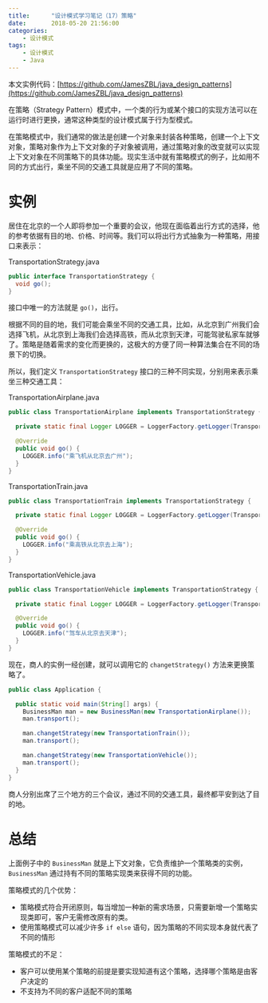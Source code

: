 ```yaml
---
title:      "设计模式学习笔记（17）策略"
date:       2018-05-20 21:56:00
categories:
    - 设计模式
tags:
    - 设计模式
    - Java
---
```

本文实例代码：[https://github.com/JamesZBL/java_design_patterns](https://github.com/JamesZBL/java_design_patterns)

在策略（Strategy Pattern）模式中，一个类的行为或某个接口的实现方法可以在运行时进行更换，通常这种类型的设计模式属于行为型模式。

在策略模式中，我们通常的做法是创建一个对象来封装各种策略，创建一个上下文对象，策略对象作为上下文对象的子对象被调用，通过策略对象的改变就可以实现上下文对象在不同策略下的具体功能。现实生活中就有策略模式的例子，比如用不同的方式出行，乘坐不同的交通工具就是应用了不同的策略。
<!-- more -->


# 实例


居住在北京的一个人即将参加一个重要的会议，他现在面临着出行方式的选择，他的参考依据有目的地、价格、时间等。我们可以将出行方式抽象为一种策略，用接口来表示：

TransportationStrategy.java

```java
public interface TransportationStrategy {
  void go();
}
```

接口中唯一的方法就是 `go()`，出行。

根据不同的目的地，我们可能会乘坐不同的交通工具，比如，从北京到广州我们会选择飞机，从北京到上海我们会选择高铁，而从北京到天津，可能驾驶私家车就够了。策略是随着需求的变化而更换的，这极大的方便了同一种算法集合在不同的场景下的切换。

所以，我们定义 `TransportationStrategy` 接口的三种不同实现，分别用来表示乘坐三种交通工具：

TransportationAirplane.java
```java
public class TransportationAirplane implements TransportationStrategy {

  private static final Logger LOGGER = LoggerFactory.getLogger(TransportationAirplane.class);

  @Override
  public void go() {
    LOGGER.info("乘飞机从北京去广州");
  }
}
```

TransportationTrain.java
```java
public class TransportationTrain implements TransportationStrategy {

  private static final Logger LOGGER = LoggerFactory.getLogger(TransportationTrain.class);

  @Override
  public void go() {
    LOGGER.info("乘高铁从北京去上海");
  }
}
```

TransportationVehicle.java
```java
public class TransportationVehicle implements TransportationStrategy {

  private static final Logger LOGGER = LoggerFactory.getLogger(TransportationVehicle.class);

  @Override
  public void go() {
    LOGGER.info("驾车从北京去天津");
  }
}
```

现在，商人的实例一经创建，就可以调用它的 `changetStrategy()` 方法来更换策略了。

```java
public class Application {

  public static void main(String[] args) {
    BusinessMan man = new BusinessMan(new TransportationAirplane());
    man.transport();

    man.changetStrategy(new TransportationTrain());
    man.transport();

    man.changetStrategy(new TransportationVehicle());
    man.transport();
  }
}
```

商人分别出席了三个地方的三个会议，通过不同的交通工具，最终都平安到达了目的地。

# 总结

上面例子中的 `BusinessMan` 就是上下文对象，它负责维护一个策略类的实例， `BusinessMan` 通过持有不同的策略实现类来获得不同的功能。

策略模式的几个优势：
- 策略模式符合开闭原则，每当增加一种新的需求场景，只需要新增一个策略实现类即可，客户无需修改原有的类。
- 使用策略模式可以减少许多 `if else` 语句，因为策略的不同实现本身就代表了不同的情形

策略模式的不足：
- 客户可以使用某个策略的前提是要实现知道有这个策略，选择哪个策略是由客户决定的
- 不支持为不同的客户适配不同的策略
